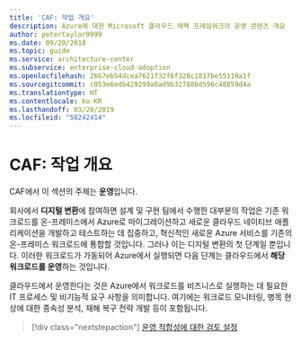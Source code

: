 ```yaml
---
title: 'CAF: 작업 개요'
description: Azure에 대한 Microsoft 클라우드 채택 프레임워크의 운영 콘텐츠 개요
author: petertaylor9999
ms.date: 09/20/2018
ms.topic: guide
ms.service: architecture-center
ms.subservice: enterprise-cloud-adoption
ms.openlocfilehash: 2667eb54dcea7621f32f6f328c1817be55119a1f
ms.sourcegitcommit: c053e6edb429299a0ad9b327888d596c48859d4a
ms.translationtype: HT
ms.contentlocale: ko-KR
ms.lasthandoff: 03/20/2019
ms.locfileid: "58242414"
---
```

# <a name="caf-operations-overview"></a>CAF: 작업 개요

CAF에서 이 섹션의 주제는 **운영**입니다.

회사에서 **디지털 변환**에 참여하면 설계 및 구현 팀에서 수행한 대부분의 작업은 기존 워크로드를 온-프레미스에서 Azure로 마이그레이션하고 새로운 클라우드 네이티브 애플리케이션을 개발하고 테스트하는 데 집중하고, 혁신적인 새로운 Azure 서비스를 기존의 온-프레미스 워크로드에 통합할 것입니다. 그러나 이는 디지털 변환의 첫 단계일 뿐입니다. 이러한 워크로드가 가동되어 Azure에서 실행되면 다음 단계는 클라우드에서 **해당 워크로드를 운영**하는 것입니다.

클라우드에서 운영한다는 것은 Azure에서 워크로드를 비즈니스로 실행하는 데 필요한 IT 프로세스 및 비기능적 요구 사항을 의미합니다. 여기에는 워크로드 모니터링, 병목 현상에 대한 종속성 분석, 재해 복구 전략 개발 등이 포함됩니다.

> [!div class="nextstepaction"]
> [운영 적합성에 대한 검토 설정](operational-fitness-review.md)
